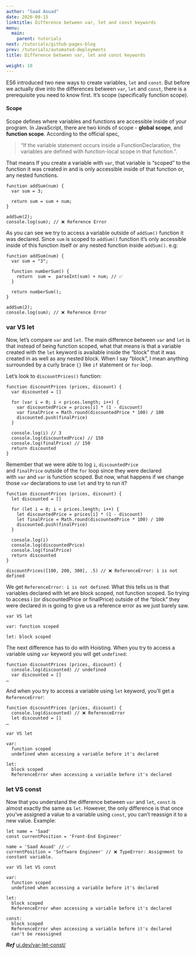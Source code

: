```yaml
---
author: "Saad Aouad"
date: 2020-09-15
linktitle: Difference between var, let and const keywords
menu:
  main:
    parent: tutorials
next: /tutorials/github-pages-blog
prev: /tutorials/automated-deployments
title: Difference between var, let and const keywords

weight: 10
---
```


ES6 introduced two new ways to create variables, `let` and `const`. But before we actually dive into the differences between `var`, `let` and `const`, there is a prerequisite you need to know first. It’s scope (specifically function scope).

#### Scope
Scope defines where variables and functions are accessible inside of your program. In JavaScript, there are two kinds of scope - **global scope**, and **function scope**. According to the official spec,

> “If the variable statement occurs inside a FunctionDeclaration, the variables are defined with function-local scope in that function.”.

That means If you create a variable with `var`, that variable is “scoped” to the function it was created in and is only accessible inside of that function or, any nested functions. 

```
function addSum(num) {
  var sum = 3;

  return sum = sum + num;
}

addSum(2);
console.log(sum); // ❌ Reference Error
```

As you can see we try to access a variable outside of `addSum()` function it was declared. Since `sum` is scoped to `addSum()` function it’s only accessible inside of this function itself or any nested function inside `addSum()`. e.g:


```
function addSum(num) {
  var sum = "3"; 

  function numberSum() {
    return  sum =  parseInt(sum) + num; // ✅
  }

  return numberSum();
}

addSum(2);
console.log(sum); // ❌ Reference Error
```

### var VS let

Now, let’s compare `var` and `let`. The main difference between `var` and `let` is that instead of being function scoped, what that means is that a variable created with the `let` keyword is available inside the “block” that it was created in as well as any nested block. When I say “block”, I mean anything surrounded by a curly brace `{}` like `if` statement or  `for` loop. 

Let’s look to `discountPrices()` function:

```
function discountPrices (prices, discount) {
  var discounted = []

  for (var i = 0; i < prices.length; i++) {
    var discountedPrice = prices[i] * (1 - discount)
    var finalPrice = Math.round(discountedPrice * 100) / 100
    discounted.push(finalPrice)
  }

  console.log(i) // 3
  console.log(discountedPrice) // 150
  console.log(finalPrice) // 150
  return discounted
}
``` 

Remember that we were able to log `i`, `discountedPrice` and `finalPrice` outside of the `for` loop since they were declared with `var` and `var` is function scoped. But now, what happens if we change those `var` declarations to use `let` and try to run it?

```
function discountPrices (prices, discount) {
  let discounted = []

  for (let i = 0; i < prices.length; i++) {
    let discountedPrice = prices[i] * (1 - discount)
    let finalPrice = Math.round(discountedPrice * 100) / 100
    discounted.push(finalPrice)
  }

  console.log(i)
  console.log(discountedPrice)
  console.log(finalPrice)
  return discounted
}

discountPrices([100, 200, 300], .5) // ❌ ReferenceError: i is not defined
```

We get `ReferenceError: i is not defined`. What this tells us is that variables declared with let are block scoped, not function scoped. So trying to access i (or discountedPrice or
finalPrice) outside of the “block” they were declared in is going to give us a reference error as we just barely saw.

```
var VS let

var: function scoped

let: block scoped
```

The next difference has to do with Hoisting. When you try to access a variable using `var` keyword you will get `undefined`:

```
function discountPrices (prices, discount) {
  console.log(discounted) // undefined
  var discounted = []
…
```

And when you try to access a variable using `let` keyword, you’ll get a `ReferenceError`:

```
function discountPrices (prices, discount) {
  console.log(discounted) // ❌ ReferenceError
  let discounted = []
…
```

```
var VS let

var:
  function scoped
  undefined when accessing a variable before it's declared

let:
  block scoped
  ReferenceError when accessing a variable before it's declared
```

### let VS const

Now that you understand the difference between `var` and `let`, `const` is almost exactly the same as `let`. However, the only difference is that once you’ve assigned a value to a variable using `const`, you can’t reassign it to a new value. Example:

```
let name = 'Saad'
const currentPosition = 'Front-End Engineer'

name = 'Saad Aouad' // ✅
currentPosition = 'Software Engineer' // ❌ TypeError: Assignment to constant variable.
```

```
var VS let VS const

var:
  function scoped
  undefined when accessing a variable before it's declared

let:
  block scoped
  ReferenceError when accessing a variable before it's declared

const:
  block scoped
  ReferenceError when accessing a variable before it's declared
  can't be reassigned
```

***Ref*** <a href="https://ui.dev/var-let-const/" target="_blank" rel="noopener noreferrer">ui.dev/var-let-const/</a>
